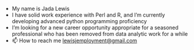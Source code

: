 -  My name is Jada Lewis
-  I have solid work experience with Perl and R, and I’m currently developing advanced python programming proficiency
-  I’m looking for a new career opportunity appropriate for a seasoned professional who has been removed from data analytic work for a while
- 📫 How to reach me lewisjemployment@gmail.com

<!---
GHlewisj/GHlewisj is a ✨ special ✨ repository because its `README.md` (this file) appears on your GitHub profile.
You can click the Preview link to take a look at your changes.
--->
